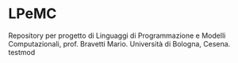 # LPeMC
Repository per progetto di Linguaggi di Programmazione e Modelli Computazionali, prof. Bravetti Mario. Università di Bologna, Cesena.
testmod